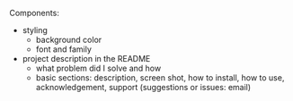 Components:
<!-- completed items commented out -->

<!-- - task input -->
<!-- - database creation
    - named: `weekend-to-do-app`
    - need a database.sql in root that includes CREATE TABLE -->
<!-- - new tasks goes to db
    - create inputs
    - client set up and server gets, posts, puts -->
<!-- - refreshes DOM with every new task added -->
<!-- - each task on the list needs a complete and delete button -->
<!-- - complete button: hooked into logic and stored in db
- delete button: deletes in the db and DOM -->
- styling
    - background color
    - font and family 
    <!-- - text color and background color of tasks based on completion -->
- project description in the README
    - what problem did I solve and how
    - basic sections: description, screen shot, how to install, how to use, acknowledgement, support (suggestions or issues: email)
